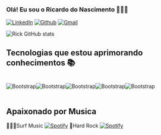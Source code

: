 
### Olá! Eu sou o Ricardo do Nascimento 👨🏻‍💻

[![LinkedIn](https://img.shields.io/badge/LinkedIn-0077B5?style=for-the-badge&logo=linkedin&logoColor=white)](https://www.linkedin.com/in/ricardo-nascimento-24619892/?lipi=urn%3Ali%3Apage%3Ad_flagship3_feed%3B0AxbNP7qSRG4Tc1yzdV4wg%3D%3D)
[![Github](https://img.shields.io/badge/GitHub-100000?style=for-the-badge&logo=github&logoColor=white)](https://www.linkedin.com/in/ricardo-nascimento-24619892/?lipi=urn%3Ali%3Apage%3Ad_flagship3_feed%3B0AxbNP7qSRG4Tc1yzdV4wg%3D%3D)
[![Gmail](https://img.shields.io/badge/Gmail-D14836?style=for-the-badge&logo=gmail&logoColor=white)](ricku2.rdn@gmail.com)                 

![Rick GitHub stats](https://github-readme-stats.vercel.app/api?username=RickNasc-TI&show_icons=true&theme=merko)

## Tecnologias que estou aprimorando conhecimentos 📚

<div style="display: inline_block"><br/>
  <img alig="center" alt="Bootstrap" src="https://img.shields.io/badge/Bootstrap-563D7C?style=for-the-badge&logo=bootstrap&logoColor=white"/><img alig="center" alt="Bootstrap" src="https://img.shields.io/badge/MySQL-00000F?style=for-the-badge&logo=mysql&logoColor=white"/><img alig="center" alt="Bootstrap" src="https://img.shields.io/badge/Python-14354C?style=for-the-badge&logo=python&logoColor=white"/><img alig="center" alt="Bootstrap" src="https://img.shields.io/badge/JavaScript-F7DF1E?style=for-the-badge&logo=javascript&logoColor=black"/><img alig="center" alt="Bootstrap" src="https://img.shields.io/badge/Microsoft_Excel-217346?style=for-the-badge&logo=microsoft-excel&logoColor=white"/> 
</div>


<br/>

## Apaixonado por Musica
 🏄🏻‍♂️Surf Music [![Spotify](https://img.shields.io/badge/Spotify-1ED760?&style=for-the-badge&logo=spotify&logoColor=white)](https://open.spotify.com/playlist/2OSYMAiDYWmswbyQFnG25C?si=0d2bfefc47ea43a2)   🎸Hard Rock [![Spotify](https://img.shields.io/badge/Spotify-1ED760?&style=for-the-badge&logo=spotify&logoColor=white)](https://open.spotify.com/playlist/7zcw0VKGXieY1FNnS2Drtx?si=jYkl06T6T96ZvrHSxKNlIQ)   




